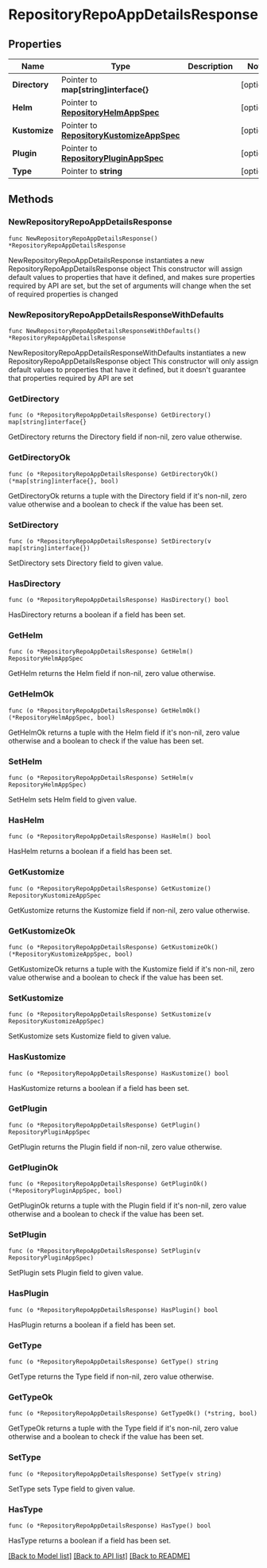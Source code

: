 # RepositoryRepoAppDetailsResponse

## Properties

Name | Type | Description | Notes
------------ | ------------- | ------------- | -------------
**Directory** | Pointer to **map[string]interface{}** |  | [optional] 
**Helm** | Pointer to [**RepositoryHelmAppSpec**](RepositoryHelmAppSpec.md) |  | [optional] 
**Kustomize** | Pointer to [**RepositoryKustomizeAppSpec**](RepositoryKustomizeAppSpec.md) |  | [optional] 
**Plugin** | Pointer to [**RepositoryPluginAppSpec**](RepositoryPluginAppSpec.md) |  | [optional] 
**Type** | Pointer to **string** |  | [optional] 

## Methods

### NewRepositoryRepoAppDetailsResponse

`func NewRepositoryRepoAppDetailsResponse() *RepositoryRepoAppDetailsResponse`

NewRepositoryRepoAppDetailsResponse instantiates a new RepositoryRepoAppDetailsResponse object
This constructor will assign default values to properties that have it defined,
and makes sure properties required by API are set, but the set of arguments
will change when the set of required properties is changed

### NewRepositoryRepoAppDetailsResponseWithDefaults

`func NewRepositoryRepoAppDetailsResponseWithDefaults() *RepositoryRepoAppDetailsResponse`

NewRepositoryRepoAppDetailsResponseWithDefaults instantiates a new RepositoryRepoAppDetailsResponse object
This constructor will only assign default values to properties that have it defined,
but it doesn't guarantee that properties required by API are set

### GetDirectory

`func (o *RepositoryRepoAppDetailsResponse) GetDirectory() map[string]interface{}`

GetDirectory returns the Directory field if non-nil, zero value otherwise.

### GetDirectoryOk

`func (o *RepositoryRepoAppDetailsResponse) GetDirectoryOk() (*map[string]interface{}, bool)`

GetDirectoryOk returns a tuple with the Directory field if it's non-nil, zero value otherwise
and a boolean to check if the value has been set.

### SetDirectory

`func (o *RepositoryRepoAppDetailsResponse) SetDirectory(v map[string]interface{})`

SetDirectory sets Directory field to given value.

### HasDirectory

`func (o *RepositoryRepoAppDetailsResponse) HasDirectory() bool`

HasDirectory returns a boolean if a field has been set.

### GetHelm

`func (o *RepositoryRepoAppDetailsResponse) GetHelm() RepositoryHelmAppSpec`

GetHelm returns the Helm field if non-nil, zero value otherwise.

### GetHelmOk

`func (o *RepositoryRepoAppDetailsResponse) GetHelmOk() (*RepositoryHelmAppSpec, bool)`

GetHelmOk returns a tuple with the Helm field if it's non-nil, zero value otherwise
and a boolean to check if the value has been set.

### SetHelm

`func (o *RepositoryRepoAppDetailsResponse) SetHelm(v RepositoryHelmAppSpec)`

SetHelm sets Helm field to given value.

### HasHelm

`func (o *RepositoryRepoAppDetailsResponse) HasHelm() bool`

HasHelm returns a boolean if a field has been set.

### GetKustomize

`func (o *RepositoryRepoAppDetailsResponse) GetKustomize() RepositoryKustomizeAppSpec`

GetKustomize returns the Kustomize field if non-nil, zero value otherwise.

### GetKustomizeOk

`func (o *RepositoryRepoAppDetailsResponse) GetKustomizeOk() (*RepositoryKustomizeAppSpec, bool)`

GetKustomizeOk returns a tuple with the Kustomize field if it's non-nil, zero value otherwise
and a boolean to check if the value has been set.

### SetKustomize

`func (o *RepositoryRepoAppDetailsResponse) SetKustomize(v RepositoryKustomizeAppSpec)`

SetKustomize sets Kustomize field to given value.

### HasKustomize

`func (o *RepositoryRepoAppDetailsResponse) HasKustomize() bool`

HasKustomize returns a boolean if a field has been set.

### GetPlugin

`func (o *RepositoryRepoAppDetailsResponse) GetPlugin() RepositoryPluginAppSpec`

GetPlugin returns the Plugin field if non-nil, zero value otherwise.

### GetPluginOk

`func (o *RepositoryRepoAppDetailsResponse) GetPluginOk() (*RepositoryPluginAppSpec, bool)`

GetPluginOk returns a tuple with the Plugin field if it's non-nil, zero value otherwise
and a boolean to check if the value has been set.

### SetPlugin

`func (o *RepositoryRepoAppDetailsResponse) SetPlugin(v RepositoryPluginAppSpec)`

SetPlugin sets Plugin field to given value.

### HasPlugin

`func (o *RepositoryRepoAppDetailsResponse) HasPlugin() bool`

HasPlugin returns a boolean if a field has been set.

### GetType

`func (o *RepositoryRepoAppDetailsResponse) GetType() string`

GetType returns the Type field if non-nil, zero value otherwise.

### GetTypeOk

`func (o *RepositoryRepoAppDetailsResponse) GetTypeOk() (*string, bool)`

GetTypeOk returns a tuple with the Type field if it's non-nil, zero value otherwise
and a boolean to check if the value has been set.

### SetType

`func (o *RepositoryRepoAppDetailsResponse) SetType(v string)`

SetType sets Type field to given value.

### HasType

`func (o *RepositoryRepoAppDetailsResponse) HasType() bool`

HasType returns a boolean if a field has been set.


[[Back to Model list]](../README.md#documentation-for-models) [[Back to API list]](../README.md#documentation-for-api-endpoints) [[Back to README]](../README.md)


